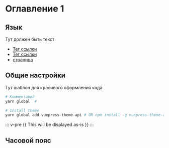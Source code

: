 # Оглавление 1

## Язык

Тут должен быть текст

- [Тег ссылки](https://nodejs.org/)
- [Тег ссылки](https://github.com/vuejs/vuepress)
- [страница](/1-second/)

## Общие настройки

Тут шаблон для красивого оформления кода

```bash
# Комментарий
yarn global  #

# Install theme
yarn global add vuepress-theme-api # OR npm install -g vuepress-theme-api
```

::: v-pre
{{ This will be displayed as-is }}
:::

## Часовой пояс
